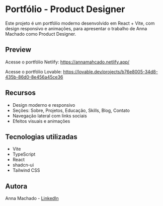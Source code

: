 # Portfólio - Product Designer

Este projeto é um portfólio moderno desenvolvido em React + Vite, com design responsivo e animações, para apresentar o trabalho de Anna Machado como Product Designer.

## Preview

Acesse o portfólio Netlify:
https://annamahcado.netlify.app/

Acesse o portfólio Lovable:
https://lovable.dev/projects/b76e8005-34d8-435b-86d0-8e456a45ce36

## Recursos

- Design moderno e responsivo
- Seções: Sobre, Projetos, Educação, Skills, Blog, Contato
- Navegação lateral com links sociais
- Efeitos visuais e animações

## Tecnologias utilizadas

- Vite
- TypeScript
- React
- shadcn-ui
- Tailwind CSS

## Autora

Anna Machado - [LinkedIn](https://www.linkedin.com/in/machadoanna/)
